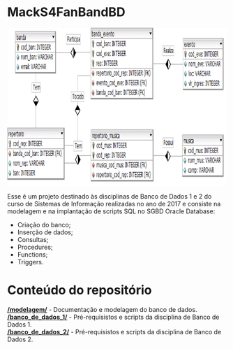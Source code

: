 # MackS4FanBandBD

<p align="center">
	<img src="modelagem/modelo-entidade-relacional.png" width="896" height="360"/>
</p>

Esse é um projeto destinado às disciplinas de Banco de Dados 1 e 2 do curso de Sistemas de Informação realizadas no ano de 2017 e consiste na modelagem e na implantação de scripts SQL no SGBD Oracle Database:
<ul>
	<li>Criação do banco;</li>
	<li>Inserção de dados;</li>
	<li>Consultas;</li>
	<li>Procedures;</li>
	<li>Functions;</li>
	<li>Triggers.</li>
</ul>

# Conteúdo do repositório

[**/modelagem/**](modelagem) - Documentação e modelagem do banco de dados. <br>
[**/banco_de_dados_1/**](banco_de_dados_1) - Pré-requisistos e scripts da disciplina de Banco de Dados 1. <br>
[**/banco_de_dados_2/**](banco_de_dados_2) - Pré-requisistos e scripts da disciplina de Banco de Dados 2. <br>
